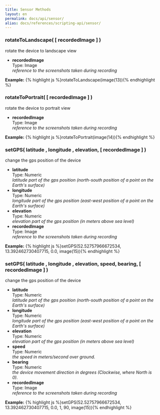 ```yaml
---
title: Sensor Methods
layout: en
permalink: docs/api/sensor/
alias: docs/references/scripting-api/sensor/
---
```


<h3 id="rotateToLandscape">rotateToLandscape( [ recordedImage ] )</h3>
<p>rotate the device to landscape view</p>
<p><ul>
	<li>
		<strong>recordedImage</strong>
		<div>Type: Image</div>
		<em>reference to the screenshots taken during recording</em>
	</li>
</ul></p>
<p>
<strong>Example:</strong>
{% highlight js %}rotateToLandscape(image(13)){% endhighlight %}
</p>

<h3 id="rotateToPortrait">rotateToPortrait( [ recordedImage ] )</h3>
<p>rotate the device to portrait view</p>
<p><ul>
	<li>
		<strong>recordedImage</strong>
		<div>Type: Image</div>
		<em>reference to the screenshots taken during recording</em>
	</li>
</ul></p>
<p>
<strong>Example:</strong>
{% highlight js %}rotateToPortrait(image(14)){% endhighlight %}
</p>

<h3 id="setGPS">setGPS( latitude , longitude , elevation, [ recordedImage ] )</h3>
<p>change the gps position of the device</p>
<p><ul>
	<li>
		<strong>latitude</strong>
		<div>Type: Numeric</div>
		<em>latitude part of the gps position (north-south position of a point on the Earth's surface)</em>
	</li>
	<li>
		<strong>longitude</strong>
		<div>Type: Numeric</div>
		<em>longitude part of the gps position (east-west position of a point on the Earth's surface)</em>
	</li>
	<li>
		<strong>elevation</strong>
		<div>Type: Numeric</div>
		<em>elevation part of the gps position (in meters above sea level)</em>
	</li>
	<li>
		<strong>recordedImage</strong>
		<div>Type: Image</div>
		<em>reference to the screenshots taken during recording</em>
	</li>
</ul></p>
<p>
<strong>Example:</strong>
{% highlight js %}setGPS(52.52757966672534, 13.392462730407715, 0.0, image(15)){% endhighlight %}
</p>

<h3 id="setGPS">setGPS( latitude , longitude , elevation, speed, bearing, [ recordedImage ] )</h3>
<p>change the gps position of the device</p>
<p><ul>
	<li>
		<strong>latitude</strong>
		<div>Type: Numeric</div>
		<em>latitude part of the gps position (north-south position of a point on the Earth's surface)</em>
	</li>
	<li>
		<strong>longitude</strong>
		<div>Type: Numeric</div>
		<em>longitude part of the gps position (east-west position of a point on the Earth's surface)</em>
	</li>
	<li>
		<strong>elevation</strong>
		<div>Type: Numeric</div>
		<em>elevation part of the gps position (in meters above sea level)</em>
	</li>
	<li>
		<strong>speed</strong>
		<div>Type: Numeric</div>
		<em>the speed in meters/second over ground.</em>
	</li>
	<li>
		<strong>bearing</strong>
		<div>Type: Numeric</div>
		<em>the device movement direction in degrees (Clockwise, where North is 0).</em>
	</li>
	<li>
		<strong>recordedImage</strong>
		<div>Type: Image</div>
		<em>reference to the screenshots taken during recording</em>
	</li>
</ul></p>
<p>
<strong>Example:</strong>
{% highlight js %}setGPS(52.52757966672534, 13.392462730407715, 0.0, 1, 90, image(15)){% endhighlight %}
</p>
